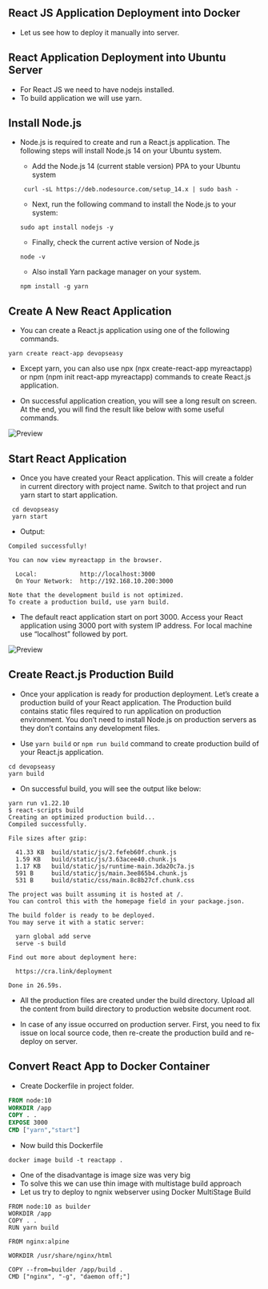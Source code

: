 ## React JS Application Deployment into Docker
* Let us see how to deploy it manually into server.

## React Application Deployment into Ubuntu Server
* For React JS we need to have nodejs installed.
* To build application we will use yarn.

## Install Node.js
* Node.js is required to create and run a React.js application. The following steps will install Node.js 14 on your Ubuntu system.
   * Add the Node.js 14 (current stable version) PPA to your Ubuntu system

   ```  curl -sL https://deb.nodesource.com/setup_14.x | sudo bash - ```

   * Next, run the following command to install the Node.js to your system:

   ``` sudo apt install nodejs -y ```

   * Finally, check the current active version of Node.js

   ``` node -v ```

   * Also install Yarn package manager on your system.

   ``` npm install -g yarn ```

## Create A New React Application

* You can create a React.js application using one of the following commands.

``` yarn create react-app devopseasy ```

* Except yarn, you can also use npx (npx create-react-app myreactapp) or npm (npm init react-app myreactapp) commands to create React.js application.

* On successful application creation, you will see a long result on screen. At the end, you will find the result like below with some useful commands.

![Preview](./Images/create-reactjs-application.png)

## Start React Application

* Once you have created your React application. This will create a folder in current directory with project name. Switch to that project and run yarn start to start application.

```
 cd devopseasy
 yarn start
```
* Output:

```
Compiled successfully!

You can now view myreactapp in the browser.

  Local:            http://localhost:3000
  On Your Network:  http://192.168.10.200:3000

Note that the development build is not optimized.
To create a production build, use yarn build.
```

* The default react application start on port 3000. Access your React application using 3000 port with system IP address. For local machine use “localhost” followed by port.

![Preview](./Images/reactjs-on-ubuntu.png)


## Create React.js Production Build

* Once your application is ready for production deployment. Let’s create a production build of your React application. The Production build contains static files required to run application on production environment. You don’t need to install Node.js on production servers as they don’t contains any development files.

* Use ``` yarn build ``` or ``` npm run build ``` command to create production build of your React.js application.

```
cd devopseasy
yarn build
```
* On successful build, you will see the output like below:

```
yarn run v1.22.10
$ react-scripts build
Creating an optimized production build...
Compiled successfully.

File sizes after gzip:

  41.33 KB  build/static/js/2.fefeb60f.chunk.js
  1.59 KB   build/static/js/3.63acee40.chunk.js
  1.17 KB   build/static/js/runtime-main.3da20c7a.js
  591 B     build/static/js/main.3ee865b4.chunk.js
  531 B     build/static/css/main.8c8b27cf.chunk.css

The project was built assuming it is hosted at /.
You can control this with the homepage field in your package.json.

The build folder is ready to be deployed.
You may serve it with a static server:

  yarn global add serve
  serve -s build

Find out more about deployment here:

  https://cra.link/deployment

Done in 26.59s.
```

* All the production files are created under the build directory. Upload all the content from build directory to production website document root.

* In case of any issue occurred on production server. First, you need to fix issue on local source code, then re-create the production build and re-deploy on server.

## Convert React App to Docker Container

* Create Dockerfile in project folder.

```Dockerfile
FROM node:10
WORKDIR /app
COPY . .
EXPOSE 3000
CMD ["yarn","start"]
```
* Now build this Dockerfile

``` docker image build -t reactapp . ```
* One of the disadvantage is image size was very big
* To solve this we can use thin image with multistage build approach
* Let us try to deploy to ngnix webserver using Docker MultiStage Build

```
FROM node:10 as builder
WORKDIR /app
COPY . .
RUN yarn build

FROM nginx:alpine

WORKDIR /usr/share/nginx/html

COPY --from=builder /app/build .
CMD ["nginx", "-g", "daemon off;"]
```
